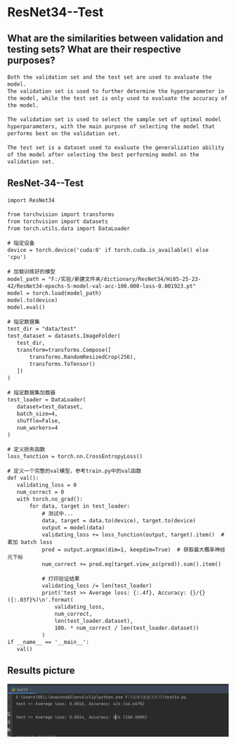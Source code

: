 # ResNet34--Test

## What are the similarities between validation and testing sets? What are their respective purposes?

    Both the validation set and the test set are used to evaluate the model. 
    The validation set is used to further determine the hyperparameter in the model, while the test set is only used to evaluate the accuracy of the model.
    
    The validation set is used to select the sample set of optimal model hyperparameters, with the main purpose of selecting the model that performs best on the validation set.
    
    The test set is a dataset used to evaluate the generalization ability of the model after selecting the best performing model on the validation set.
 
 ## ResNet-34--Test
 ```import torch
import ResNet34

from torchvision import transforms
from torchvision import datasets
from torch.utils.data import DataLoader

# 指定设备
device = torch.device('cuda:0' if torch.cuda.is_available() else 'cpu')

# 加载训练好的模型
model_path = "F:/实验/新建文件夹/dictionary/ResNet34/Hi05-25-23-42/ResNet34-epochs-5-model-val-acc-100.000-loss-0.001923.pt"
model = torch.load(model_path)
model.to(device)
model.eval()

# 指定数据集
test_dir = "data/test" 
test_dataset = datasets.ImageFolder(
    test_dir,
    transform=transforms.Compose([
        transforms.RandomResizedCrop(256),
        transforms.ToTensor()
    ])
)

# 指定数据集加载器
test_loader = DataLoader(
    dataset=test_dataset,
    batch_size=4,  
    shuffle=False,
    num_workers=4  
)

# 定义损失函数
loss_function = torch.nn.CrossEntropyLoss()

# 定义一个完整的val模型，参考train.py中的val函数
def val():
    validating_loss = 0
    num_correct = 0
    with torch.no_grad():
        for data, target in test_loader:
            # 测试中...
            data, target = data.to(device), target.to(device)
            output = model(data)
            validating_loss += loss_function(output, target).item()  # 累加 batch loss
            pred = output.argmax(dim=1, keepdim=True)  # 获取最大概率神经元下标
            num_correct += pred.eq(target.view_as(pred)).sum().item()

            # 打印验证结果
            validating_loss /= len(test_loader)
            print('test >> Average loss: {:.4f}, Accuracy: {}/{} ({:.03f}%)\n'.format(
                validating_loss,
                num_correct,
                len(test_loader.dataset),
                100. * num_correct / len(test_loader.dataset))
            )
if __name__ == '__main__':
    val()
```
## Results picture

![image](https://github.com/leiyu0416/ResNet34--Test/blob/main/result.png)
